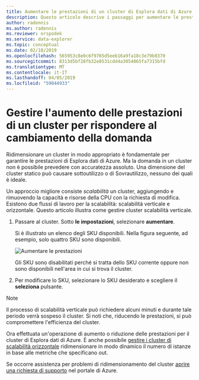 ```yaml
---
title: Aumentare le prestazioni di un cluster di Esplora dati di Azure per soddisfare la richiesta di modifica
description: Questo articolo descrive i passaggi per aumentare le prestazioni e ridurre un cluster di Esplora dati di Azure basato su richiesta di modifica.
author: radennis
ms.author: radennis
ms.reviewer: orspodek
ms.service: data-explorer
ms.topic: conceptual
ms.date: 02/18/2019
ms.openlocfilehash: 565953c8e0c6f9765d5eeb16a9fa18c3e79b8370
ms.sourcegitcommit: 8313d5bf28fb32e8531cdd4a3054065fa7315bfd
ms.translationtype: MT
ms.contentlocale: it-IT
ms.lasthandoff: 04/05/2019
ms.locfileid: "59044933"
---
```

# <a name="manage-cluster-scale-up-to-accommodate-changing-demand"></a>Gestire l'aumento delle prestazioni di un cluster per rispondere al cambiamento della domanda

Ridimensionare un cluster in modo appropriato è fondamentale per garantire le prestazioni di Esplora dati di Azure. Ma la domanda in un cluster non è possibile prevedere con accuratezza assoluto. Una dimensione del cluster statico può causare sottoutilizzo o di Sovrautilizzo, nessuno dei quali è ideale.

Un approccio migliore consiste *scalabilità* un cluster, aggiungendo e rimuovendo la capacità e risorse della CPU con la richiesta di modifica. Esistono due flussi di lavoro per la scalabilità: scalabilità verticale e orizzontale. Questo articolo illustra come gestire cluster scalabilità verticale.

1. Passare al cluster. Sotto **le impostazioni**, selezionare **aumentare**.

    Si è illustrato un elenco degli SKU disponibili. Nella figura seguente, ad esempio, solo quattro SKU sono disponibili.

    ![Aumentare le prestazioni](media/manage-cluster-scale-up/scale-up.png)

    Gli SKU sono disabilitati perché si tratta dello SKU corrente oppure non sono disponibili nell'area in cui si trova il cluster.

1. Per modificare lo SKU, selezionare lo SKU desiderato e scegliere il **seleziona** pulsante.

> [!NOTE]
> Il processo di scalabilità verticale può richiedere alcuni minuti e durante tale periodo verrà sospeso il cluster. Si noti che, riducendo le prestazioni, si può compromettere l'efficienza del cluster.

Ora effettuata un'operazione di aumento o riduzione delle prestazioni per il cluster di Esplora dati di Azure. È anche possibile [gestire i cluster di scalabilità orizzontale](manage-cluster-scale-out.md) ridimensionare in modo dinamico il numero di istanze in base alle metriche che specificano out.

Se occorre assistenza per problemi di ridimensionamento del cluster [aprire una richiesta di supporto](https://portal.azure.com/#blade/Microsoft_Azure_Support/HelpAndSupportBlade/overview) nel portale di Azure.
